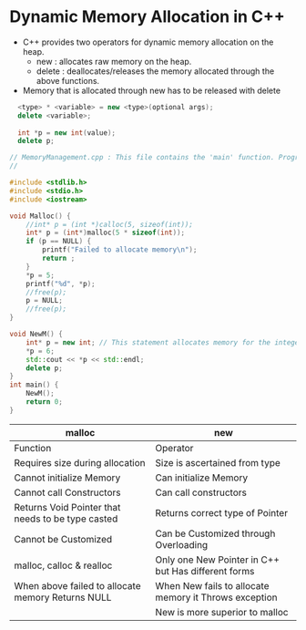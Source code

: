# Dynamic Memory Allocation in C++

- C++ provides two operators for dynamic memory allocation on the heap.
  + new : allocates raw memory on the heap.
  + delete : deallocates/releases the memory allocated through the above functions.
- Memory that is allocated through new has to be released with delete

```cpp
  <type> * <variable> = new <type>(optional args);
  delete <variable>;
  
  int *p = new int(value);
  delete p;
```


```cpp
// MemoryManagement.cpp : This file contains the 'main' function. Program execution begins and ends there.
//

#include <stdlib.h>
#include <stdio.h>
#include <iostream>

void Malloc() {
    //int* p = (int *)calloc(5, sizeof(int));
    int* p = (int*)malloc(5 * sizeof(int));
    if (p == NULL) {
        printf("Failed to allocate memory\n");
        return ;
    }
    *p = 5;
    printf("%d", *p);
    //free(p);
    p = NULL;
    //free(p);
}

void NewM() {
    int* p = new int; // This statement allocates memory for the integer pointer.
    *p = 6;
    std::cout << *p << std::endl;
    delete p;
}
int main() {
    NewM();
    return 0;
}
```

|malloc | new|
|---| ---|
|Function|Operator |
|Requires size during allocation |Size is ascertained from type |
|Cannot initialize Memory |Can initialize Memory |
|Cannot call Constructors |Can call constructors |
|Returns Void Pointer that needs to be type casted |Returns correct type of Pointer|
|Cannot be Customized |Can be Customized through Overloading |
|malloc, calloc & realloc |Only one New Pointer in C++ but Has different forms |
|When above failed to allocate memory Returns NULL |When New fails to allocate memory it Throws exception |
| |New is more superior to malloc |


